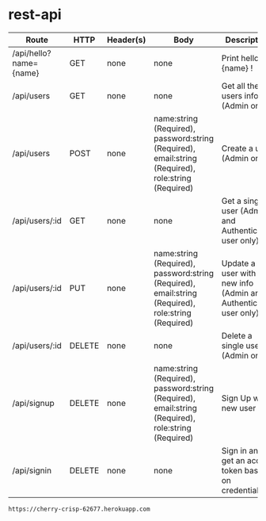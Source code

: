 # rest-api

Route | HTTP | Header(s) | Body | Description |
------|------|-----------|------|-------------|
/api/hello?name={name} | GET | none | none | Print hello, {name} !|
/api/users | GET | none | none | Get all the users info (Admin only)|
/api/users | POST | none | name:string (Required), password:string (Required), email:string (Required), role:string (Required) | Create a user (Admin only)|
/api/users/:id | GET | none | none | Get a single user (Admin and Authenticated user only)|
/api/users/:id | PUT | none | name:string (Required), password:string (Required), email:string (Required), role:string (Required)  | Update a user with a new info (Admin and Authenticated user only)|
/api/users/:id | DELETE | none | none | Delete a single user (Admin only)|
/api/signup | DELETE | none | name:string (Required), password:string (Required), email:string (Required), role:string (Required)  | Sign Up with new user info |
/api/signin | DELETE | none | none | Sign in and get an access token based on credentials |

`https://cherry-crisp-62677.herokuapp.com`